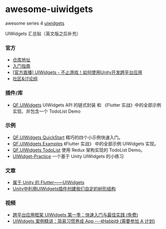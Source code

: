 # awesome-uiwidgets
awesome series 4 [uiwidgets](https://github.com/UnityTech/UIWidgets)


UIWidgets 汇总贴（英文版之后补充）
### 官方
* [仓库地址](https://github.com/UnityTech/UIWidgets)
* [入门指南](https://github.com/UnityTech/UIWidgets/blob/master/README-ZH.md)
* [[官方直播] UIWidgets - 不止游戏！如何使用Unity开发跨平台应用](https://www.bilibili.com/video/av47558897?from=search&seid=3092146516952117219)
* [社区&讨论组](https://connect.unity.com/g/uiwidgets)

### 插件/库
* [QF.UIWidgets](https://github.com/liangxiegame/QF.UIWidgets) UIWidgets API 的链式封装 和 《Flutter 实战》中的全部示例实现、并包含一个 TodoList Demo

### 示例
* [QF.UIWidgets QuickStart](https://github.com/liangxiegame/QF.UIWidgets/tree/master/Assets/QuickStart) 精巧的四个小示例快速入门。
* [QF.UIWidgets Examples](https://github.com/liangxiegame/QF.UIWidgets/tree/master/Assets/Example) 《Flutter 实战》 中的全部示例  UIWidgets 实现。
* [QF.UIWidgets TodoList](https://github.com/liangxiegame/QF.UIWidgets/tree/master/Assets/TodoList) 使用 Redux 架构实现的 TodoList Demo。
* [UIWidget-Practice](https://github.com/Latias94/UIWidget-Practice) 一个基于 Unity UIWidgets 的小练习


### 文章

* [属于 Unity 的 Flutter——UIWidgets](http://frankorz.com/2019/04/01/uiwidgets-practice/) 
* [Unity中利用UIWidgets插件创建我们自定的树形结构](https://www.cnblogs.com/nanyang0310/p/9110136.html)

### 视频
* [跨平台应用框架 UIWidgets 第一季：快速入门与最佳实践 (免费)](http://www.sikiedu.com/course/410)
* [UIWidgets 案例精讲：简易习惯养成 App ---《Habbit》  (需要参加 A 计划)](http://www.sikiedu.com/course/439/summary)
